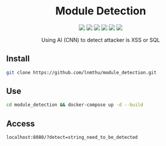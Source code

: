 <h1 align="center">Module Detection</h1>
<p align="center">
    <a href="https://hub.docker.com/repository/docker/thuicetea/module_detection"><img src="https://badgen.net/docker/size/library/ubuntu" /></a>
     <a href="https://hub.docker.com/repository/docker/thuicetea/module_detection"><img src="https://badgen.net/docker/pulls/library/ubuntu" /></a>
      <a href="http://php.net"><img src="https://badgen.net/packagist/php/monolog/monolog" /></a>
    <a href="https://en.wikipedia.org/wiki/MIT_License"><img src="https://badgen.net/github/license/micromatch/micromatch" /></a>
    <a href="https://www.facebook.com/lnmthu1"><img src="https://badgen.net/badge/facebook/thule/3b5998"/></a>
    <a href="https://www.facebook.com/nhuquynh9985"><img src="https://badgen.net/badge/facebook/nhuquynh/3b5998"/></a>
</p>
<p align="center">Using AI (CNN) to detect attacker is XSS or SQL</p>



## Install
```bash
git clone https://github.com/lnmthu/module_detection.git
```

## Use 
```bash
cd module_detection && docker-compose up -d --build
```
## Access
```bash
localhost:8080/?detect=string_need_to_be_detected
```
